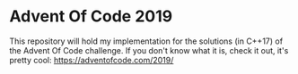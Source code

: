 # Advent Of Code 2019

 This repository will hold my implementation for the solutions (in C++17) of the Advent Of Code challenge. If you don't know what it is, check it out, it's pretty cool: https://adventofcode.com/2019/
